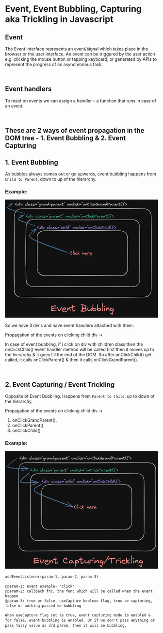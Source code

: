 # Event, Event Bubbling, Capturing aka Trickling in Javascript

## Event

The Event interface represents an event/signal which takes place in the browser or the user interface. An event can be triggered by the user action e.g. clicking the mouse button or tapping keyboard, or generated by APIs to represent the progress of an asynchronous task.

<br>

## Event handlers

To react on events we can assign a handler – a function that runs in case of an event.

<br>

## These are 2 ways of event propagation in the DOM tree - 1. Event Bubbling & 2. Event Capturing

## 1. Event Bubbling

As bubbles always comes out or go upwards, event bubbling happens from `Child to Parent`, down to up of the hierarchy.

### Example:

![Event-Bubbling](event-bubbling.png)

So we have 3 div's and have event handlers attached with them.

Propagation of the events on clicking child div ->

In case of event bubbling, if i click
on div with children class then the onClickChild() event handler
method will be called first then it moves up to the hierarchy &
it goes till the end of the DOM. So after onClickChild() get
called, it calls onClickParent() & then it calls onClickGrandParent().

<br>

## 2. Event Capturing / Event Trickling

Opposite of Event Bubbling. Happens from `Parent to Child`, up to down of the hierarchy.

Propagation of the events on clicking child div ->

1. onClickGrandParent(),
2. onClickParent(),
3. onClickChild()

### Example:

![Event-Capturing](event-capturing.png)


```
addEventListener(param-1, param-2, param-3) 

@param-1: event example- 'click'
@param-2: callback fnc, the func which will be called when the event happen
@param-3: true or false, useCapture boolean flag, true => capturing, false or nothing passed => bubbling
```

`When useCapture flag set as true, event capturing mode is enabled & for false, event bubbling is enabled. Or if we don't pass anything or pass falsy value as 3rd param, then it will be bubbling.`
